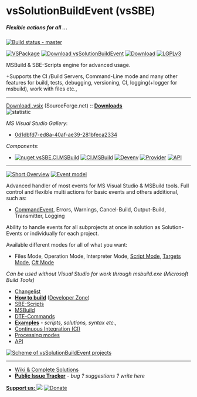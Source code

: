# vsSolutionBuildEvent (vsSBE)

##### Flexible actions for all ...

[![Build status - master](https://ci.appveyor.com/api/projects/status/l38xn0j2c5an28e1/branch/master?svg=true)](https://ci.appveyor.com/project/3Fs/vssolutionbuildevent/branch/master)

[![VSPackage](http://vssbe.r-eg.net/etc/badges/VSPackage.svg)](http://vssbe.r-eg.net/Changelist/#vsix) [![Download vsSolutionBuildEvent](https://img.shields.io/sourceforge/dm/vssbe.svg)](https://sourceforge.net/projects/vssbe/files/latest/download) [![Download](https://img.shields.io/sourceforge/dt/vssbe.svg)](https://sourceforge.net/projects/vssbe/files/latest/download) [![LGPLv3](http://vssbe.r-eg.net/etc/badges/License.svg)](http://vssbe.r-eg.net/License/) 


MSBuild & SBE-Scripts engine for advanced usage. 

+Supports the CI /Build Servers, Command-Line mode and many other features for build, tests, debugging, versioning, CI, logging(+logger for msbuild), work with files etc., 

-------
[Download .vsix](http://visualstudiogallery.msdn.microsoft.com/0d1dbfd7-ed8a-40af-ae39-281bfeca2334/referral/118151) (SourceForge.net) :: **[Downloads](http://vssbe.r-eg.net/Downloads/)**                    
![statistic](http://vssbe.sourceforge.net/stat/)

*MS Visual Studio Gallery*:

* [0d1dbfd7-ed8a-40af-ae39-281bfeca2334](http://visualstudiogallery.msdn.microsoft.com/0d1dbfd7-ed8a-40af-ae39-281bfeca2334/)

*Components*:

* [![nuget vsSBE.CI.MSBuild](https://img.shields.io/nuget/v/vsSBE.CI.MSBuild.svg)](https://www.nuget.org/packages/vsSBE.CI.MSBuild/) [![CI.MSBuild](http://vssbe.r-eg.net/etc/badges/CI.MSBuild.svg)](http://vssbe.r-eg.net/Changelist/#cim) [![Devenv](http://vssbe.r-eg.net/etc/badges/Devenv.svg)](http://vssbe.r-eg.net/Changelist/#devenv)  [![Provider](http://vssbe.r-eg.net/etc/badges/Provider.svg)](http://vssbe.r-eg.net/Changelist/#provider) [![API](http://vssbe.r-eg.net/etc/badges/API.svg)](http://vssbe.r-eg.net/Changelist/#api)

-------
[![Short Overview](https://bitbucket.org/3F/vssolutionbuildevent/wiki/Resources/examples/overview-youtube.png)](http://youtu.be/FX5GiMX0ulI) 
[![Event model](http://vssbe.r-eg.net/doc/Resources/events_model.png)](http://vssbe.r-eg.net/doc/Scheme/#model-of-events)

Advanced handler of most events for MS Visual Studio & MSBuild tools. Full control and flexible multi actions for basic events and others additional, such as:

* [CommandEvent](http://vssbe.r-eg.net/doc/Events/CommandEvent/), Errors, Warnings, Cancel-Build, Output-Build, Transmitter, Logging

Ability to handle events for all subprojects at once in solution as Solution-Events or individually for each project.

Available different modes for all of what you want:

* Files Mode, Operation Mode, Interpreter Mode, [Script Mode](http://vssbe.r-eg.net/doc/Modes/Script/), [Targets Mode](http://vssbe.r-eg.net/doc/Modes/Targets/), [C# Mode](http://vssbe.r-eg.net/doc/Modes/CSharp/)

*Can be used without Visual Studio for work through msbuild.exe (Microsoft Build Tools)*


* [Changelist](http://vssbe.r-eg.net/Changelist/)
* **[How to build](http://vssbe.r-eg.net/doc/Dev/How%20to%20build/)** ([Developer Zone](http://vssbe.r-eg.net/doc/Dev/))
* [SBE-Scripts](http://vssbe.r-eg.net/doc/Scripts/SBE-Scripts/)
* [MSBuild](http://vssbe.r-eg.net/doc/Scripts/MSBuild/)
* [DTE-Commands](http://vssbe.r-eg.net/doc/Scripts/DTE-Commands/)
* **[Examples](http://vssbe.r-eg.net/doc/Examples/)** *- scripts, solutions, syntax etc.,*
* [Continuous Integration (CI)](http://vssbe.r-eg.net/doc/CI/)
* [Processing modes](http://vssbe.r-eg.net/doc/Modes/)
* [API](http://vssbe.r-eg.net/doc/API/)

[![Scheme of vsSolutionBuildEvent projects](http://vssbe.r-eg.net/doc/Resources/scheme.png)](http://vssbe.r-eg.net/doc/Scheme/)

-------
* [Wiki & Complete Solutions](http://vssbe.r-eg.net/)
* **[Public Issue Tracker](https://bitbucket.org/3F/vssolutionbuildevent/issues)** - *bug ? suggestions ? write here*


**[Support us: ![](https://bitbucket.org/3F/vssolutionbuildevent/raw/master/vsSolutionBuildEvent/Resources/help-16.png)](http://vssbe.r-eg.net/Donation/)**    [![Donate](https://bitbucket.org/3F/vssolutionbuildevent/raw/master/vsSolutionBuildEvent/Resources/paypal.png)](https://www.paypal.com/cgi-bin/webscr?cmd=_donations&business=P2HRG52AJSA9N&lc=US&item_name=vsSolutionBuildEvent%20%28vsSBE%29%20projects&currency_code=USD&bn=PP%2dDonationsBF%3abtn_donate_SM%2egif%3aNonHosted)